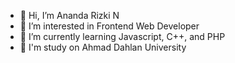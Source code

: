 - 👋 Hi, I’m Ananda Rizki N
- 👀 I’m interested in Frontend Web Developer
- 🌱 I’m currently learning Javascript, C++, and PHP
- 🏫 I'm study on Ahmad Dahlan University

<!---
Ndarz1/Ndarz1 is a ✨ special ✨ repository because its `README.md` (this file) appears on your GitHub profile.
You can click the Preview link to take a look at your changes.
--->
